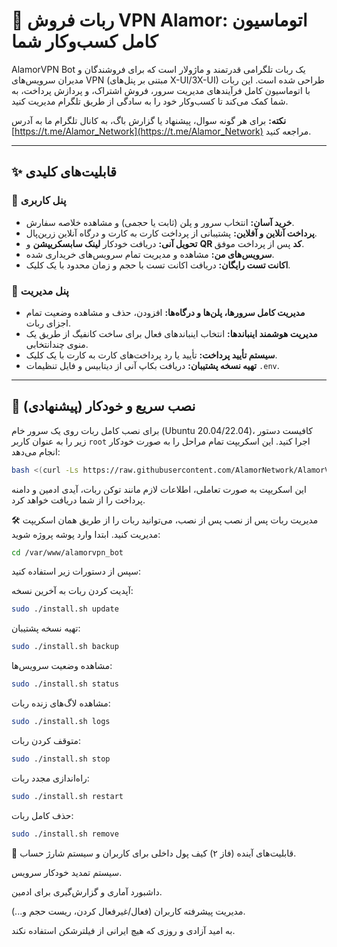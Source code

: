 # 🚀 ربات فروش VPN Alamor: اتوماسیون کامل کسب‌وکار شما

AlamorVPN Bot یک ربات تلگرامی قدرتمند و ماژولار است که برای فروشندگان و مدیران سرویس‌های VPN (مبتنی بر پنل‌های X-UI/3X-UI) طراحی شده است. این ربات با اتوماسیون کامل فرآیندهای مدیریت سرور، فروش اشتراک، و پردازش پرداخت، به شما کمک می‌کند تا کسب‌وکار خود را به سادگی از طریق تلگرام مدیریت کنید.

**نکته:** برای هر گونه سوال، پیشنهاد یا گزارش باگ، به کانال تلگرام ما به آدرس [https://t.me/Alamor_Network](https://t.me/Alamor_Network) مراجعه کنید.

---
## ✨ قابلیت‌های کلیدی

### 👤 پنل کاربری
- **خرید آسان:** انتخاب سرور و پلن (ثابت یا حجمی) و مشاهده خلاصه سفارش.
- **پرداخت آنلاین و آفلاین:** پشتیبانی از پرداخت کارت به کارت و درگاه آنلاین زرین‌پال.
- **تحویل آنی:** دریافت خودکار **لینک سابسکریپشن** و **QR کد** پس از پرداخت موفق.
- **سرویس‌های من:** مشاهده و مدیریت تمام سرویس‌های خریداری شده.
- **اکانت تست رایگان:** دریافت اکانت تست با حجم و زمان محدود با یک کلیک.

### 💼 پنل مدیریت
- **مدیریت کامل سرورها، پلن‌ها و درگاه‌ها:** افزودن، حذف و مشاهده وضعیت تمام اجزای ربات.
- **مدیریت هوشمند اینباندها:** انتخاب اینباندهای فعال برای ساخت کانفیگ از طریق یک منوی چندانتخابی.
- **سیستم تأیید پرداخت:** تأیید یا رد پرداخت‌های کارت به کارت با یک کلیک.
- **تهیه نسخه پشتیبان:** دریافت بکاپ آنی از دیتابیس و فایل تنظیمات `.env`.

---
## 🚀 نصب سریع و خودکار (پیشنهادی)

برای نصب کامل ربات روی یک سرور خام (Ubuntu 20.04/22.04)، کافیست دستور زیر را به عنوان کاربر `root` اجرا کنید. این اسکریپت تمام مراحل را به صورت خودکار انجام می‌دهد:

```bash
bash <(curl -Ls https://raw.githubusercontent.com/AlamorNetwork/AlamorVPN_Bot/main/install.sh) install
```


این اسکریپت به صورت تعاملی، اطلاعات لازم مانند توکن ربات، آیدی ادمین و دامنه پرداخت را از شما دریافت خواهد کرد.

🛠️ مدیریت ربات پس از نصب
پس از نصب، می‌توانید ربات را از طریق همان اسکریپت مدیریت کنید. ابتدا وارد پوشه پروژه شوید:

```bash
cd /var/www/alamorvpn_bot
```

سپس از دستورات زیر استفاده کنید:

آپدیت کردن ربات به آخرین نسخه:

```bash
sudo ./install.sh update
```
تهیه نسخه پشتیبان:


```bash
sudo ./install.sh backup
```
مشاهده وضعیت سرویس‌ها:


```bash
sudo ./install.sh status
```
مشاهده لاگ‌های زنده ربات:


```bash
sudo ./install.sh logs
```
متوقف کردن ربات:



```bash
sudo ./install.sh stop
```
راه‌اندازی مجدد ربات:



```bash
sudo ./install.sh restart
```

حذف کامل ربات:


```bash
sudo ./install.sh remove
```



🔮 قابلیت‌های آینده (فاز ۲)
کیف پول داخلی برای کاربران و سیستم شارژ حساب.

سیستم تمدید خودکار سرویس.

داشبورد آماری و گزارش‌گیری برای ادمین.

مدیریت پیشرفته کاربران (فعال/غیرفعال کردن، ریست حجم و...).

به امید آزادی و روزی که هیچ ایرانی از فیلترشکن استفاده نکند.
